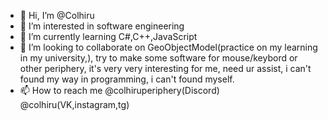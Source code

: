 - 👋 Hi, I’m @Colhiru
- 👀 I’m interested in software engineering
- 🌱 I’m currently learning C#,C++,JavaScript
- 💞️ I’m looking to collaborate on GeoObjectModel(practice on my learning in my university,), try to make some software for mouse/keybord or other periphery, it's very
very interesting for me, need ur assist, i can't found my way in programming, i can't found myself. 
- 📫 How to reach me @colhiruperiphery(Discord) @colhiru(VK,instagram,tg)

